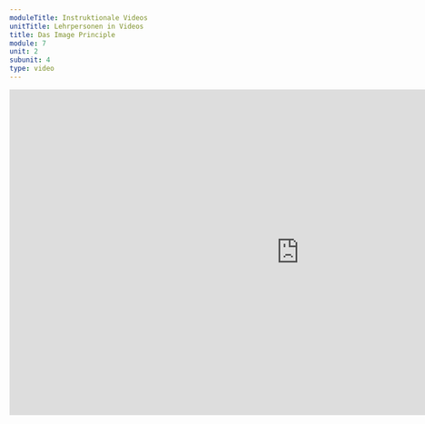 ```yaml
---
moduleTitle: Instruktionale Videos
unitTitle: Lehrpersonen in Videos
title: Das Image Principle
module: 7
unit: 2
subunit: 4
type: video
---
```


<iframe width="1020" height="574" src="https://www.youtube.com/embed/bVJ63tix0sM" frameborder="0" allow="accelerometer; autoplay; encrypted-media; gyroscope; picture-in-picture" allowfullscreen></iframe>
